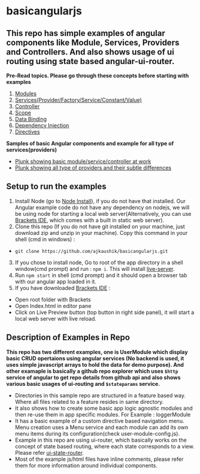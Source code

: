 # basicangularjs
## This repo has simple examples of angular components like Module, Services, Providers and Controllers. And also shows usage of ui routing using state based angular-ui-router.

**Pre-Read topics. Please go through these concepts before starting with examples**

1. [Modules](https://docs.angularjs.org/guide/module)
2. [Services(Provider/Factory/Service/Constant/Value)](https://docs.angularjs.org/guide/providers)
3. [Controller](https://docs.angularjs.org/guide/controller)
4. [Scope](https://docs.angularjs.org/guide/scope)
5. [Data Binding](https://docs.angularjs.org/guide/databinding)
6. [Dependency Injection](https://docs.angularjs.org/guide/di)
7. [Directives](https://docs.angularjs.org/guide/directive)

**Samples of basic Angular components and example for all type of services(providers)**
- [Plunk showing basic module/service/controller at work](http://plnkr.co/edit/T9srpUU7gmfKda0bhnvh?p=preview)
- [Plunk showing all type of providers and their subtle differences](http://plnkr.co/edit/JAVeweDD1AW4H0IiJ5kh?p=preview)

## Setup to run the examples
1. Install Node (go to [Node Install](https://nodejs.org/en/download/)), if you do not have that installed. Our Angular example code do not have any dependency on nodejs, we will be using node for starting a local web server(Alternatively, you can use [Brackets IDE](http://brackets.io/), which comes with a built in static web server).
2. Clone this repo (If you do not have git installed on your machine, just download zip and unzip in your machine). Copy this command in your shell (cmd in windows) : 
  - `git clone https://github.com/ajkaushik/basicangularjs.git`
3. If you chose to install node, Go to root of the app directory in a shell window(cmd prompt) and run : `npm i`. This will install [live-server](https://github.com/tapio/live-server).
4. Run `npm start` in shell (cmd prompt) and it should open a browser tab with our angular app loaded in it.
5. If you have downloaded [Brackets IDE](http://brackets.io/) :
  * Open root folder with Brackets
  * Open Index.html in editor pane
  * Click on Live Preview button (top button in right side panel), it will start a local web server with live reload.

## Description of Examples in Repo
**This repo has two different examples, one is UserModule which display basic CRUD opertaions using angular services (No backend is used, it uses simple javascript arrays to hold the data for demo purpose). And other examaple is basically a github repo explorer which uses `$http` service of angular to get repo details from github api and also shows various basic usages of ui-routing and `$stateparams` service.**
- Directories in this sample repo are structured in a feature based way. Where all files related to a feature resides in same directory.
- It also shows how to create some basic app logic agnostic modules and then re-use them in app specific modules. For Example : loggerModule
- It has a basic example of a custom directive based navigation menu. Menu creation uses a Menu service and each module can add its own menu items during its configuration(check user-module-config.js).
- Example in this repo are using ui-router, which basically works on the concept of state based routing, where each state corresponds to a view. Please refer [ui-state-router](https://scotch.io/tutorials/angular-routing-using-ui-router).
- Most of the example js/html files have inline comments, please refer them for more information around individual components. 

